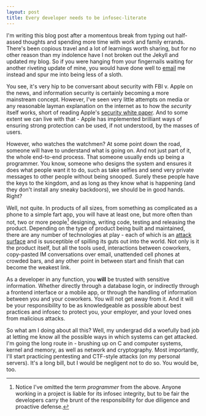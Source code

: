 ```yaml
---
layout: post
title: Every developer needs to be infosec-literate
---
```


I'm writing this blog post after a momentous break from typing out half-assed thoughts and spending more time with work and family errands. There's been copious travel and a lot of learnings worth sharing, but for no other reason than my indolence have I not broken out the Jekyll and updated my blog. So if you were hanging from your fingernails waiting for another riveting update of mine, you would have done well to [email](mailto:maxarturo@gmail.com) me instead and spur me into being less of a sloth. 

You see, it's very hip to be conversant about security with FBI v. Apple on the news, and information security is certainly becoming a more mainstream concept. However, I've seen very little attempts on media or any reasonable layman explanation on the internet as to how the *security* itself works, short of reading Apple's [security white paper](https://www.apple.com/business/docs/iOS_Security_Guide.pdf). And to some extent we can live with that - Apple has implemented brilliant ways of ensuring strong protection can be used, if not understood, by the masses of users.

However, who watches the watchmen? At some point down the road, someone will have to understand what is going on. And not just part of it, the whole end-to-end process. That someone usually ends up being a programmer. You know, someone who designs the system and ensures it does what people want it to do, such as take selfies and send very private messages to other people without being snooped. Surely these people have the keys to the kingdom, and as long as they know what is happening (and they don't install any sneaky backdoors), we should be in good hands. Right?

Well, not quite. In products of all sizes, from something as complicated as a phone to a simple fart app, you will have at least one, but more often than not, two or more people[^1] designing, writing code, testing and releasing the product. Depending on the type of product being built and maintained, there are any number of technologies at play - each of which is an [attack surface](https://en.wikipedia.org/wiki/Attack_surface) and is susceptible of spilling its guts out into the world. Not only is it the product itself, but all the tools used, interactions between coworkers, copy-pasted IM conversations over email, unattended cell phones at crowded bars, and any other point in between start and finish that can become the weakest link. 

As a developer in any function, you **will** be trusted with sensitive information. Whether directly through a database login, or indirectly through a frontend interface or a mobile app, or through the handling of information between you and your coworkers. You will not get away from it. And it will be your responsibility to be as knowledgeable as possible about best practices and infosec to protect you, your employer, and your loved ones from malicious attacks. 

So what am I doing about all this? Well, my undergrad did a woefully bad job at letting me know all the possible ways in which systems can get attacked. I'm going the long route in - brushing up on C and computer systems, kernel and memory, as well as network and cryptography. Most importantly, I'll start practicing pentesting and CTF-style attacks (on my personal servers). It's a long bill, but I would be negligent not to do so. You would be, too. 

[^1]: Notice I've omitted the term *programmer* from the above. Anyone working in a project is liable for its infosec integrity, but to be fair the developers carry the brunt of the responsibility for due diligence and proactive defense. 
